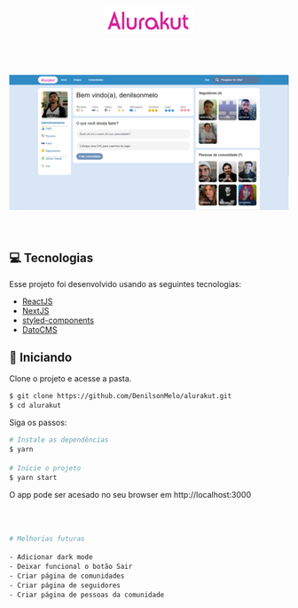 <p align="center">
  <img alt="Alurakut" src="./src/assets/logo.png" width="160px">
</p>

<br>


<h1 align="center">
    <img alt="Alurakut" title="Letmeask" src="./src/assets/homepage.png" />
</h1>

<br>

## 💻 Tecnologias

Esse projeto foi desenvolvido usando as seguintes tecnologias:

- [ReactJS](https://reactjs.org)
- [NextJS](https://nextjs.org/)
- [styled-components](https://styled-components.com/)
- [DatoCMS](https://www.datocms.com/)


## 🚀 Iniciando

Clone o projeto e acesse a pasta.

```bash
$ git clone https://github.com/DenilsonMelo/alurakut.git
$ cd alurakut
```

Siga os passos:
```bash
# Instale as dependências
$ yarn

# Inicie o projeto
$ yarn start
```
O app pode ser acesado no seu browser em http://localhost:3000

<br>
<br>

```bash
# Melhorias futuras

- Adicionar dark mode
- Deixar funcional o botão Sair
- Criar página de comunidades
- Criar página de seguidores
- Criar página de pessoas da comunidade
```